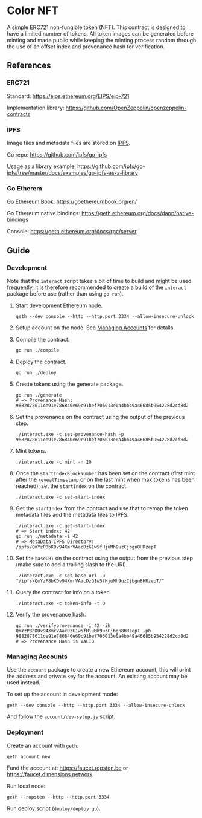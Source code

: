 # Color NFT

A simple ERC721 non-fungible token (NFT). This contract is designed to have a limited number of tokens. All token images can be generated before minting and made public while keeping the minting process random through the use of an offset index and provenance hash for verification.

## References

### ERC721

Standard: https://eips.ethereum.org/EIPS/eip-721

Implementation library: https://github.com/OpenZeppelin/openzeppelin-contracts

### IPFS

Image files and metadata files are stored on [IPFS](http://ipfs.io).

Go repo: https://github.com/ipfs/go-ipfs

Usage as a library example: https://github.com/ipfs/go-ipfs/tree/master/docs/examples/go-ipfs-as-a-library

### Go Etherem

Go Ethereum Book: https://goethereumbook.org/en/

Go Ethereum native bindings: https://geth.ethereum.org/docs/dapp/native-bindings

Console: https://geth.ethereum.org/docs/rpc/server

## Guide

### Development

Note that the `interact` script takes a bit of time to build and might be used frequently, it is therefore recommended to create a build of the `interact` package before use (rather than using `go run`).

1. Start development Ethereum node.

   ```shell
   geth --dev console --http --http.port 3334 --allow-insecure-unlock
   ```

2. Setup account on the node. See [Managing Accounts](#Managing-Accounts) for details.

3. Compile the contract.

   ```shell
   go run ./compile
   ```

4. Deploy the contract.

   ```shell
   go run ./deploy
   ```

5. Create tokens using the generate package.

   ```shell
   go run ./generate
   # => Provenance Hash: 9882878611ce91e786840e69c91bef706013e0a4bb49a46685b954228d2cd8d2
   ```

6. Set the provenance on the contract using the output of the previous step.

   ```shell
   ./interact.exe -c set-provenance-hash -p 9882878611ce91e786840e69c91bef706013e0a4bb49a46685b954228d2cd8d2
   ```

7. Mint tokens.

   ```shell
   ./interact.exe -c mint -n 20
   ```

8. Once the `startIndexBlockNumber` has been set on the contract (first mint after the `revealTimestamp` or on the last mint when max tokens has been reached), set the `startIndex` on the contract.

   ```shell
   ./interact.exe -c set-start-index
   ```

9. Get the `startIndex` from the contract and use that to remap the token metadata files add the metadata files to IPFS.

   ```shell
   ./interact.exe -c get-start-index
   # => Start index: 42
   go run ./metadata -i 42
   # => MetaData IPFS Directory: /ipfs/QmYzP8bKDv94XmrVAacDzG1w5fHjuMh9uzCjbgn8HRzepT
   ```

10. Set the `baseURI` on the contract using the output from the previous step (make sure to add a trailing slash to the URI).

    ```shell
    ./interact.exe -c set-base-uri -u "/ipfs/QmYzP8bKDv94XmrVAacDzG1w5fHjuMh9uzCjbgn8HRzepT/"
    ```

11. Query the contract for info on a token.

    ```shell
    ./interact.exe -c token-info -t 0
    ```

12. Verify the provenance hash.

    ```shell
    go run ./verifyprovenance -i 42 -ih QmYzP8bKDv94XmrVAacDzG1w5fHjuMh9uzCjbgn8HRzepT -ph 9882878611ce91e786840e69c91bef706013e0a4bb49a46685b954228d2cd8d2
    # => Provenance Hash is VALID
    ```

### Managing Accounts

Use the `account` package to create a new Ethereum account, this will print the address and private key for the account. An existing account may be used instead.

To set up the account in development mode:

```shell
geth --dev console --http --http.port 3334 --allow-insecure-unlock
```

And follow the `account/dev-setup.js` script.

### Deployment

Create an account with `geth`:

```shell
geth account new
```

Fund the account at: https://faucet.ropsten.be or https://faucet.dimensions.network

Run local node:

```shell
geth --ropsten --http --http.port 3334
```

Run deploy script (`deploy/deploy.go`).